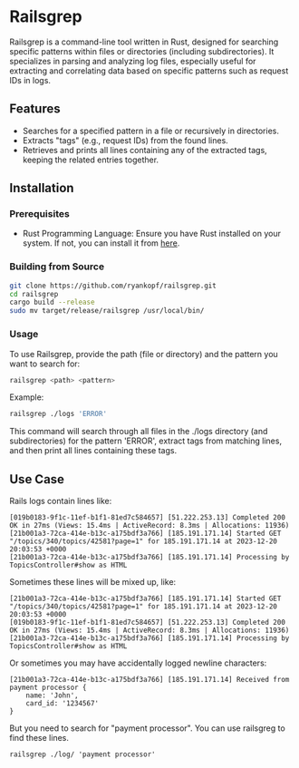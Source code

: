 # Railsgrep

Railsgrep is a command-line tool written in Rust, designed for searching specific patterns within files or directories (including subdirectories). It specializes in parsing and analyzing log files, especially useful for extracting and correlating data based on specific patterns such as request IDs in logs.

## Features

- Searches for a specified pattern in a file or recursively in directories.
- Extracts "tags" (e.g., request IDs) from the found lines.
- Retrieves and prints all lines containing any of the extracted tags, keeping the related entries together.

## Installation

### Prerequisites

- Rust Programming Language: Ensure you have Rust installed on your system. If not, you can install it from [here](https://www.rust-lang.org/tools/install).

### Building from Source

```sh
git clone https://github.com/ryankopf/railsgrep.git
cd railsgrep
cargo build --release
sudo mv target/release/railsgrep /usr/local/bin/
```

### Usage

To use Railsgrep, provide the path (file or directory) and the pattern you want to search for:

```sh
railsgrep <path> <pattern>
```

Example:

```sh
railsgrep ./logs 'ERROR'
```

This command will search through all files in the ./logs directory (and subdirectories) for the pattern 'ERROR', extract tags from matching lines, and then print all lines containing these tags.



## Use Case

Rails logs contain lines like:
```
[019b0183-9f1c-11ef-b1f1-81ed7c584657] [51.222.253.13] Completed 200 OK in 27ms (Views: 15.4ms | ActiveRecord: 8.3ms | Allocations: 11936)
[21b001a3-72ca-414e-b13c-a175bdf3a766] [185.191.171.14] Started GET "/topics/340/topics/42581?page=1" for 185.191.171.14 at 2023-12-20 20:03:53 +0000
[21b001a3-72ca-414e-b13c-a175bdf3a766] [185.191.171.14] Processing by TopicsController#show as HTML
```

Sometimes these lines will be mixed up, like:
```
[21b001a3-72ca-414e-b13c-a175bdf3a766] [185.191.171.14] Started GET "/topics/340/topics/42581?page=1" for 185.191.171.14 at 2023-12-20 20:03:53 +0000
[019b0183-9f1c-11ef-b1f1-81ed7c584657] [51.222.253.13] Completed 200 OK in 27ms (Views: 15.4ms | ActiveRecord: 8.3ms | Allocations: 11936)
[21b001a3-72ca-414e-b13c-a175bdf3a766] [185.191.171.14] Processing by TopicsController#show as HTML
```

Or sometimes you may have accidentally logged newline characters:
```
[21b001a3-72ca-414e-b13c-a175bdf3a766] [185.191.171.14] Received from payment processor {
    name: 'John',
    card_id: '1234567'
}
```

But you need to search for "payment processor". You can use railsgreg to find these lines.

```
railsgrep ./log/ 'payment processor'
```